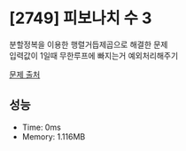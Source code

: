 # [2749] 피보나치 수 3

분할정복을 이용한 행렬거듭제곱으로 해결한 문제<br/>
입력값이 1일때 무한루프에 빠지는거 예외처리해주기

[문제 출처](https://www.acmicpc.net/problem/2749)

## 성능

- Time: 0ms
- Memory: 1.116MB
